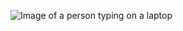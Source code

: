 ![Image of a person typing on a laptop](https://images.unsplash.com/photo-1508780709619-79562169bc64?ixid=MnwxMjA3fDB8MHxwaG90by1wYWdlfHx8fGVufDB8fHx8&ixlib=rb-1.2.1&auto=format&fit=crop&w=1470&q=80)
